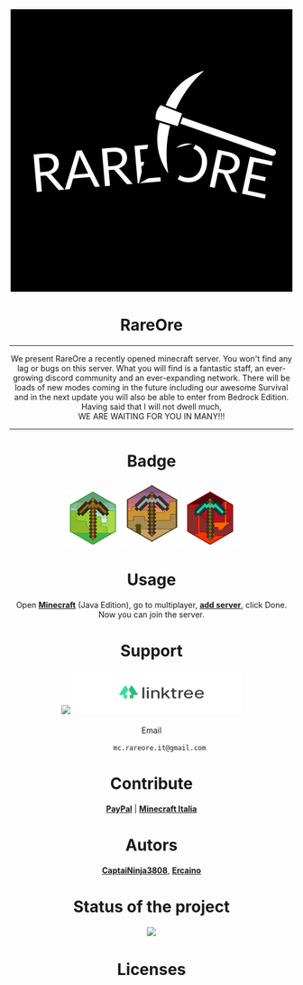 <div align="center">

<div align="center">
    <img src="https://github.com/RareOre/.github/blob/main/img/logorareore.png?raw=true">
</div>

# <div align="center"> RareOre </div>  
    
***    

We present RareOre a recently opened minecraft server. You won't find any lag or bugs on this server. What you will find is a fantastic staff, an ever-growing discord community and an ever-expanding network. There will be loads of new modes coming in the future including our awesome Survival and in the next update you will also be able to enter from Bedrock Edition. Having said that I will not dwell much,<br>WE ARE WAITING FOR YOU IN MANY!!!

*** 

# Badge 
    
<img src="https://github.com/RareOre/.github/blob/main/img/badge1.png?raw=true" height="100" width="100">
<img src="https://github.com/RareOre/.github/blob/main/img/badge2.png?raw=true" height="115" width="100">
<img src="https://github.com/RareOre/.github/blob/main/img/badge3.png?raw=true" height="100" width="100">

# Usage

Open [**Minecraft**](https://www.minecraft.net/it-it/get-minecraft) (Java Edition), go to multiplayer, [**add server**](https://raw.githubusercontent.com/RareOre/.github/main/img/add%20server.png), click Done. <br> Now you can join the server.
    
# Support

<a href="https://discord.gg/BygSebWJ73"><img src="https://discord.com/api/guilds/934900180401160212/widget.png?style=banner2"></a>
[<img src="https://github.com/RareOre/.github/blob/main/img/linktree-logo.jpg?raw=true" height="76" width="300">](https://linktr.ee/RareOre_Official)<br><br>
    Email<br>
```
    mc.rareore.it@gmail.com
```

# Contribute
[**PayPal**](https://paypal.me/CaptaiNinja3808?country.x=IT&locale.x=it_IT) | [**Minecraft Italia**](https://www.minecraft-italia.it/server/rareore)

# Autors<br>
[**CaptaiNinja3808**](https://github.com/CaptaiNinja3808), [**Ercaino**](https://github.com/Ercaino)

# Status of the project
    
![](https://us-central1-progress-markdown.cloudfunctions.net/progress/5)
    
# Licenses
